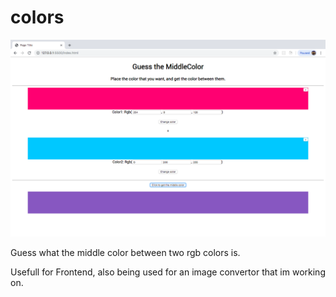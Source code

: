 # colors

![alt text](https://github.com/DanielJorgeTeloFilipeDosSantos/colors/blob/master/Screen%20Shot%202019-06-27%20at%2012.00.51%20AM.png)

Guess what the middle color between two rgb colors is.

Usefull for Frontend, also being used for an image convertor that im working on.


